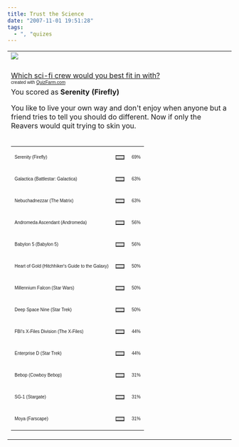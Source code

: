 ```yaml
---
title: Trust the Science
date: "2007-11-01 19:51:28"
tags:
  - ", "quizes
---
```

<table width="100%" border="0" cellpadding="0" cellspacing="0" class="tblBorderAll">
   <tr>
     <td><img src="http://quizfarm.com//images/1133592712Serenity.jpg" />
     </td>
   </tr>
   <tr><td><br /><a href="http://quizfarm.com/test.php?q_id=11856N">Which sci-fi crew would you best fit in with?</a><br /><font face='Arial' size='1'>created with <a href="http://quizfarm.com">QuizFarm.com</a></font></td></tr>
   <tr><td>You scored as <b>Serenity (Firefly)</b><p>You like to live your own way and don't enjoy when anyone but a friend tries to tell you should do different.  Now if only the Reavers would quit trying to skin you.<br /><br /></p>
         <table width='50%'><tr><td><p><font face='Arial' size='1'>Serenity (Firefly)</font></p></td><td>
         <table border='1' cellpadding='0' cellspacing='0' width='69' bgcolor='#dddddd'><tr><td></td></tr></table></td><td><font face='Arial' size='1'>69%</font></td></tr><tr><td><p><font face='Arial' size='1'>Galactica (Battlestar: Galactica)</font></p></td><td>
         <table border='1' cellpadding='0' cellspacing='0' width='63' bgcolor='#dddddd'><tr><td></td></tr></table></td><td><font face='Arial' size='1'>63%</font></td></tr><tr><td><p><font face='Arial' size='1'>Nebuchadnezzar (The Matrix)</font></p></td><td>
         <table border='1' cellpadding='0' cellspacing='0' width='63' bgcolor='#dddddd'><tr><td></td></tr></table></td><td><font face='Arial' size='1'>63%</font></td></tr><tr><td><p><font face='Arial' size='1'>Andromeda Ascendant (Andromeda)</font></p></td><td>
         <table border='1' cellpadding='0' cellspacing='0' width='56' bgcolor='#dddddd'><tr><td></td></tr></table></td><td><font face='Arial' size='1'>56%</font></td></tr><tr><td><p><font face='Arial' size='1'>Babylon 5 (Babylon 5)</font></p></td><td>
         <table border='1' cellpadding='0' cellspacing='0' width='56' bgcolor='#dddddd'><tr><td></td></tr></table></td><td><font face='Arial' size='1'>56%</font></td></tr><tr><td><p><font face='Arial' size='1'>Heart of Gold (Hitchhiker's Guide to the Galaxy)</font></p></td><td>
         <table border='1' cellpadding='0' cellspacing='0' width='50' bgcolor='#dddddd'><tr><td></td></tr></table></td><td><font face='Arial' size='1'>50%</font></td></tr><tr><td><p><font face='Arial' size='1'>Millennium Falcon (Star Wars)</font></p></td><td>
         <table border='1' cellpadding='0' cellspacing='0' width='50' bgcolor='#dddddd'><tr><td></td></tr></table></td><td><font face='Arial' size='1'>50%</font></td></tr><tr><td><p><font face='Arial' size='1'>Deep Space Nine (Star Trek)</font></p></td><td>
         <table border='1' cellpadding='0' cellspacing='0' width='50' bgcolor='#dddddd'><tr><td></td></tr></table></td><td><font face='Arial' size='1'>50%</font></td></tr><tr><td><p><font face='Arial' size='1'>FBI's X-Files Division (The X-Files)</font></p></td><td>
         <table border='1' cellpadding='0' cellspacing='0' width='44' bgcolor='#dddddd'><tr><td></td></tr></table></td><td><font face='Arial' size='1'>44%</font></td></tr><tr><td><p><font face='Arial' size='1'>Enterprise D (Star Trek)</font></p></td><td>
         <table border='1' cellpadding='0' cellspacing='0' width='44' bgcolor='#dddddd'><tr><td></td></tr></table></td><td><font face='Arial' size='1'>44%</font></td></tr><tr><td><p><font face='Arial' size='1'>Bebop (Cowboy Bebop)</font></p></td><td>
         <table border='1' cellpadding='0' cellspacing='0' width='31' bgcolor='#dddddd'><tr><td></td></tr></table></td><td><font face='Arial' size='1'>31%</font></td></tr><tr><td><p><font face='Arial' size='1'>SG-1 (Stargate)</font></p></td><td>
         <table border='1' cellpadding='0' cellspacing='0' width='31' bgcolor='#dddddd'><tr><td></td></tr></table></td><td><font face='Arial' size='1'>31%</font></td></tr><tr><td><p><font face='Arial' size='1'>Moya (Farscape)</font></p></td><td>
         <table border='1' cellpadding='0' cellspacing='0' width='31' bgcolor='#dddddd'><tr><td></td></tr></table></td><td><font face='Arial' size='1'>31%</font></td></tr></table>
   </td></tr>
</table>


